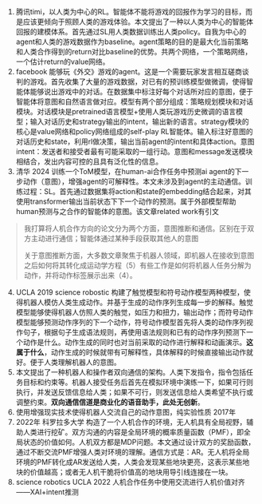 1. 腾讯timi，以人类为中心的RL。智能体不能将游戏的回报作为学习的目标，而是应该更倾向于照顾人类的游戏体验。本文提出了一种以人类为中心的智能体回报的建模体系。首先通过SL用人类数据训练出人类policy。自我为中心的agent和人类的游戏数据作为baseline。agent策略的目的是最大化当前策略和人类合作得到的return对比baseline的优势。共两个网络，一个策略网络，一个估计return的value网络。
1. facebook 能够玩《外交》游戏的agent。这是一个需要玩家发言相互磋商谈判的游戏。首先收集了大量的游戏数据，对已有的预训练模型做微调，使得智能体能够说出游戏中的对话。在数据集中标注好每个对话所对应的意图，便于智能体将意图和自然语言做对应。模型有两个部分组成：策略规划模块和对话模块。对话模块是pretrained语言模型+使用人类玩游戏历史微调的语言模型；输入对话历史和strategy输出的intent，输出新的语言。strategy模块的核心是value网络和policy网络组成的self-play RL智能体。输入标注好意图的对话历史和state，利用rl做决策，输出当前agent的intent和具体action。意图intent：发送者和接受者最有可能采取的一组行动。意图和message发送模块相结合，发出内容可控的且具有泛化性的信息。
1. 清华 2024 训练一个ToM模型，在human-ai合作任务中预测ai agent的下一步动作（意图），增强agent的可解释性。本文未涉及到agent的主动通信。训练过程：SL。首先通过数据集将action和state的embedding结合起来，对其使用transformer输出当前状态下下一个动作的预测。属于外部模型帮助human预测与之合作的智能体的意图。该文章related work有引文

> 我打算将人机合作方向的论文分为两个方面，意图推断和通信。区别在于双方主动进行通信；智能体通过某种手段获取其他人的意图
>
> 关于意图推断方面，大多数文章聚焦于机器人领域，即机器人在接收到意图之后如何将其转化成运动学方程（5）有些工作是如何将机器人任务分解为动作，并将动作标签展示出来（4）。

4. UCLA 2019 science robostic 构建了触觉模型和符号动作模型两种模型，使得机器人模仿人类生成动作。并基于生成的动作序列生成每一步的解释。触觉模型能够使得机器人仿照人类的触觉，如压力和扭力，输出动作；而符号动作模型能够预测动作序列的下一个动作，符号动作模型首先将人类的动作序列视作句子，根据句子生成语法规则，再使用语法规则和已有的动作序列预测下一个动作是什么。动作生成的同时也对当前采取的动作进行解释和动画演示。**这属于什么**，动作生成的时候就带有可解释性，具体解释的时候直接输出动作就好。便于人类理解机器人的意图。
4. 本文提出了一种机器人和操作者双向通信的架构。人类下发指令，指令包括任务目标和约束等。机器人接受任务后首先在模拟环境中演练一下，如果可行则执行，并发送反馈信息给人类；如果不可行，则发送信息给人类希望不执行或调整约束。**双向通信信道是商业化的语音助手，此处无创新**。
4. 使用增强现实技术使得机器人交流自己的动作意图，纯实验性质 2017年
4. 2022年 科罗拉多大学 构造了一个人机合作的环境，无人机具有全局视野，辅助人类进行挖矿。双方沟通的内容是全局环境的概率质量函数（PMF），即全局状态的价值如何。人机双方都是MDP问题。本文通过设计双方的奖励函数，通过不断交流PMF增强人类对环境的理解。通信方式是：AR。无人机将全局环境的PMF转化成AR发送给人类，人类会发现某些地块更亮，这表示某些地块的价值越高；或者无人机干脆将价值高的地块用导引线连接在一块。
4. science robotics UCLA 2022 人机合作任务中使用交流进行人机价值对齐——XAI+intent推测
